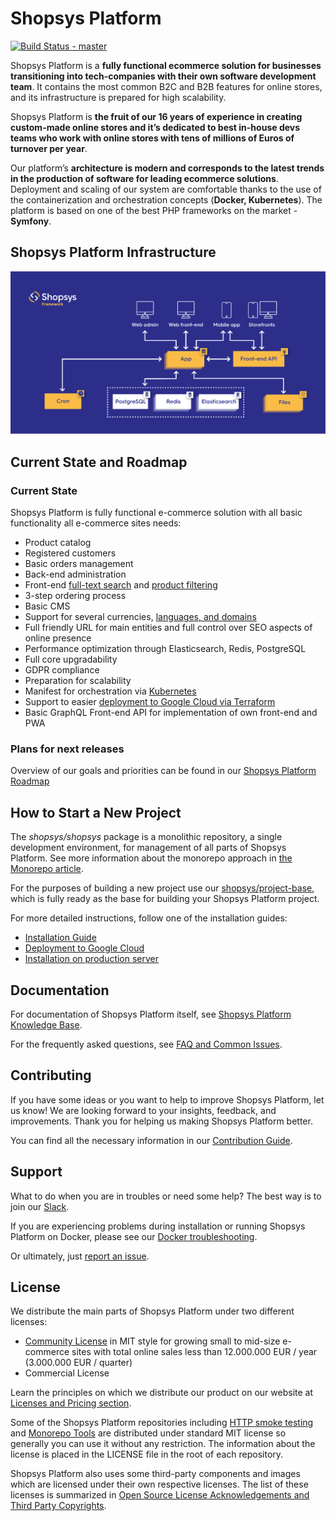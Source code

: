 # Shopsys Platform
[![Build Status - master](https://github.com/shopsys/shopsys/workflows/Docker%20build/badge.svg?branch=master)](https://github.com/shopsys/shopsys/actions?query=workflow%3A%22Docker+build%22+branch%3A%22master%22)

Shopsys Platform is a **fully functional ecommerce solution for businesses transitioning into tech-companies with their own software development team**.
It contains the most common B2C and B2B features for online stores, and its infrastructure is prepared for high scalability.

Shopsys Platform is **the fruit of our 16 years of experience in creating custom-made online stores and it’s dedicated to best in-house devs teams who work with online stores with tens of millions of Euros of turnover per year**.

Our platform’s **architecture is modern and corresponds to the latest trends in the production of software for leading ecommerce solutions**.
Deployment and scaling of our system are comfortable thanks to the use of the containerization and orchestration concepts (**Docker, Kubernetes**).
The platform is based on one of the best PHP frameworks on the market - **Symfony**.

## Shopsys Platform Infrastructure
![Shopsys Platform Infrastructure](./docs/img/shopsys-platform-infrastructure.png 'Shopsys Platform Infrastructure')

## Current State and Roadmap

### Current State

Shopsys Platform is fully functional e-commerce solution with all basic functionality all e-commerce sites needs:
* Product catalog
* Registered customers
* Basic orders management
* Back-end administration
* Front-end [full-text search](https://docs.shopsys.com/en/latest/model/front-end-product-searching/) and [product filtering](https://docs.shopsys.com/en/latest/model/front-end-product-filtering/)
* 3-step ordering process
* Basic CMS
* Support for several currencies, [languages, and domains](https://docs.shopsys.com/en/latest/introduction/domain-multidomain-multilanguage/)
* Full friendly URL for main entities and full control over SEO aspects of online presence
* Performance optimization through Elasticsearch, Redis, PostgreSQL
* Full core upgradability
* GDPR compliance
* Preparation for scalability
* Manifest for orchestration via [Kubernetes](https://docs.shopsys.com/en/latest/kubernetes/introduction-to-kubernetes/)
* Support to easier [deployment to Google Cloud via Terraform](https://docs.shopsys.com/en/latest/kubernetes/how-to-deploy-ssfw-to-google-cloud-platform/)
* Basic GraphQL Front-end API for implementation of own front-end and PWA

### Plans for next releases

Overview of our goals and priorities can be found in our [Shopsys Platform Roadmap](https://www.shopsys.com/product-roadmap/)

## How to Start a New Project
The *shopsys/shopsys* package is a monolithic repository, a single development environment, for management of all parts of Shopsys Platform.
See more information about the monorepo approach in [the Monorepo article](https://docs.shopsys.com/en/latest/introduction/monorepo/).

For the purposes of building a new project use our [shopsys/project-base](https://github.com/shopsys/project-base),
which is fully ready as the base for building your Shopsys Platform project.

For more detailed instructions, follow one of the installation guides:

* [Installation Guide](https://docs.shopsys.com/en/latest/installation/installation-guide/)
* [Deployment to Google Cloud](https://docs.shopsys.com/en/latest/kubernetes/how-to-deploy-ssfw-to-google-cloud-platform/)
* [Installation on production server](https://docs.shopsys.com/en/latest/installation/installation-using-docker-on-production-server/)

## Documentation
For documentation of Shopsys Platform itself, see [Shopsys Platform Knowledge Base](https://docs.shopsys.com/en/latest/).

For the frequently asked questions, see [FAQ and Common Issues](https://docs.shopsys.com/en/latest/introduction/faq-and-common-issues/).

## Contributing
If you have some ideas or you want to help to improve Shopsys Platform, let us know!
We are looking forward to your insights, feedback, and improvements.
Thank you for helping us making Shopsys Platform better.

You can find all the necessary information in our [Contribution Guide](./CONTRIBUTING.md).

## Support
What to do when you are in troubles or need some help?
The best way is to join our [Slack](https://join.slack.com/t/shopsysframework/shared_invite/zt-11wx9au4g-e5pXei73UJydHRQ7nVApAQ).

If you are experiencing problems during installation or running Shopsys Platform on Docker,
please see our [Docker troubleshooting](https://docs.shopsys.com/en/latest/docker/docker-troubleshooting/).

Or ultimately, just [report an issue](https://github.com/shopsys/shopsys/issues/new).

## License
We distribute the main parts of Shopsys Platform under two different licenses:

* [Community License](./LICENSE) in MIT style for growing small to mid-size e-commerce sites with total online sales less than 12.000.000 EUR / year (3.000.000 EUR / quarter)
* Commercial License

Learn the principles on which we distribute our product on our website at [Licenses and Pricing section](https://www.shopsys.com/licensing).

Some of the Shopsys Platform repositories including [HTTP smoke testing](https://github.com/shopsys/http-smoke-testing) and [Monorepo Tools](https://github.com/shopsys/monorepo-tools) are distributed under standard MIT license so generally you can use it without any restriction. The information about the license is placed in the LICENSE file in the root of each repository.

Shopsys Platform also uses some third-party components and images which are licensed under their own respective licenses.
The list of these licenses is summarized in [Open Source License Acknowledgements and Third Party Copyrights](./open-source-license-acknowledgements-and-third-party-copyrights.md).
